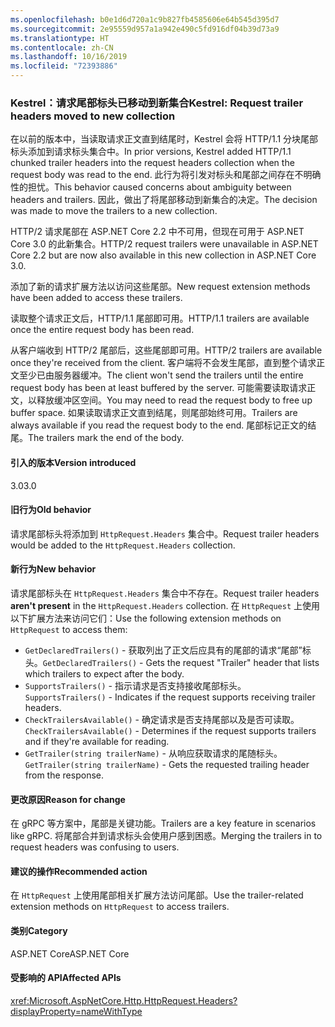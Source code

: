 ```yaml
---
ms.openlocfilehash: b0e1d6d720a1c9b827fb4585606e64b545d395d7
ms.sourcegitcommit: 2e95559d957a1a942e490c5fd916df04b39d73a9
ms.translationtype: HT
ms.contentlocale: zh-CN
ms.lasthandoff: 10/16/2019
ms.locfileid: "72393886"
---
```

### <a name="kestrel-request-trailer-headers-moved-to-new-collection"></a><span data-ttu-id="83d5d-101">Kestrel：请求尾部标头已移动到新集合</span><span class="sxs-lookup"><span data-stu-id="83d5d-101">Kestrel: Request trailer headers moved to new collection</span></span>

<span data-ttu-id="83d5d-102">在以前的版本中，当读取请求正文直到结尾时，Kestrel 会将 HTTP/1.1 分块尾部标头添加到请求标头集合中。</span><span class="sxs-lookup"><span data-stu-id="83d5d-102">In prior versions, Kestrel added HTTP/1.1 chunked trailer headers into the request headers collection when the request body was read to the end.</span></span> <span data-ttu-id="83d5d-103">此行为将引发对标头和尾部之间存在不明确性的担忧。</span><span class="sxs-lookup"><span data-stu-id="83d5d-103">This behavior caused concerns about ambiguity between headers and trailers.</span></span> <span data-ttu-id="83d5d-104">因此，做出了将尾部移动到新集合的决定。</span><span class="sxs-lookup"><span data-stu-id="83d5d-104">The decision was made to move the trailers to a new collection.</span></span>

<span data-ttu-id="83d5d-105">HTTP/2 请求尾部在 ASP.NET Core 2.2 中不可用，但现在可用于 ASP.NET Core 3.0 的此新集合。</span><span class="sxs-lookup"><span data-stu-id="83d5d-105">HTTP/2 request trailers were unavailable in ASP.NET Core 2.2 but are now also available in this new collection in ASP.NET Core 3.0.</span></span>

<span data-ttu-id="83d5d-106">添加了新的请求扩展方法以访问这些尾部。</span><span class="sxs-lookup"><span data-stu-id="83d5d-106">New request extension methods have been added to access these trailers.</span></span>

<span data-ttu-id="83d5d-107">读取整个请求正文后，HTTP/1.1 尾部即可用。</span><span class="sxs-lookup"><span data-stu-id="83d5d-107">HTTP/1.1 trailers are available once the entire request body has been read.</span></span>

<span data-ttu-id="83d5d-108">从客户端收到 HTTP/2 尾部后，这些尾部即可用。</span><span class="sxs-lookup"><span data-stu-id="83d5d-108">HTTP/2 trailers are available once they're received from the client.</span></span> <span data-ttu-id="83d5d-109">客户端将不会发生尾部，直到整个请求正文至少已由服务器缓冲。</span><span class="sxs-lookup"><span data-stu-id="83d5d-109">The client won't send the trailers until the entire request body has been at least buffered by the server.</span></span> <span data-ttu-id="83d5d-110">可能需要读取请求正文，以释放缓冲区空间。</span><span class="sxs-lookup"><span data-stu-id="83d5d-110">You may need to read the request body to free up buffer space.</span></span> <span data-ttu-id="83d5d-111">如果读取请求正文直到结尾，则尾部始终可用。</span><span class="sxs-lookup"><span data-stu-id="83d5d-111">Trailers are always available if you read the request body to the end.</span></span> <span data-ttu-id="83d5d-112">尾部标记正文的结尾。</span><span class="sxs-lookup"><span data-stu-id="83d5d-112">The trailers mark the end of the body.</span></span>

#### <a name="version-introduced"></a><span data-ttu-id="83d5d-113">引入的版本</span><span class="sxs-lookup"><span data-stu-id="83d5d-113">Version introduced</span></span>

<span data-ttu-id="83d5d-114">3.0</span><span class="sxs-lookup"><span data-stu-id="83d5d-114">3.0</span></span>

#### <a name="old-behavior"></a><span data-ttu-id="83d5d-115">旧行为</span><span class="sxs-lookup"><span data-stu-id="83d5d-115">Old behavior</span></span>

<span data-ttu-id="83d5d-116">请求尾部标头将添加到 `HttpRequest.Headers` 集合中。</span><span class="sxs-lookup"><span data-stu-id="83d5d-116">Request trailer headers would be added to the `HttpRequest.Headers` collection.</span></span>

#### <a name="new-behavior"></a><span data-ttu-id="83d5d-117">新行为</span><span class="sxs-lookup"><span data-stu-id="83d5d-117">New behavior</span></span>

<span data-ttu-id="83d5d-118">请求尾部标头在  `HttpRequest.Headers` 集合中不存在。</span><span class="sxs-lookup"><span data-stu-id="83d5d-118">Request trailer headers **aren't present** in the `HttpRequest.Headers` collection.</span></span> <span data-ttu-id="83d5d-119">在 `HttpRequest` 上使用以下扩展方法来访问它们：</span><span class="sxs-lookup"><span data-stu-id="83d5d-119">Use the following extension methods on `HttpRequest` to access them:</span></span>

- <span data-ttu-id="83d5d-120">`GetDeclaredTrailers()` - 获取列出了正文后应具有的尾部的请求“尾部”标头。</span><span class="sxs-lookup"><span data-stu-id="83d5d-120">`GetDeclaredTrailers()` - Gets the request "Trailer" header that lists which trailers to expect after the body.</span></span>
- <span data-ttu-id="83d5d-121">`SupportsTrailers()` - 指示请求是否支持接收尾部标头。</span><span class="sxs-lookup"><span data-stu-id="83d5d-121">`SupportsTrailers()` - Indicates if the request supports receiving trailer headers.</span></span>
- <span data-ttu-id="83d5d-122">`CheckTrailersAvailable()` - 确定请求是否支持尾部以及是否可读取。</span><span class="sxs-lookup"><span data-stu-id="83d5d-122">`CheckTrailersAvailable()` - Determines if the request supports trailers and if they're available for reading.</span></span>
- <span data-ttu-id="83d5d-123">`GetTrailer(string trailerName)` - 从响应获取请求的尾随标头。</span><span class="sxs-lookup"><span data-stu-id="83d5d-123">`GetTrailer(string trailerName)` - Gets the requested trailing header from the response.</span></span>

#### <a name="reason-for-change"></a><span data-ttu-id="83d5d-124">更改原因</span><span class="sxs-lookup"><span data-stu-id="83d5d-124">Reason for change</span></span>

<span data-ttu-id="83d5d-125">在 gRPC 等方案中，尾部是关键功能。</span><span class="sxs-lookup"><span data-stu-id="83d5d-125">Trailers are a key feature in scenarios like gRPC.</span></span> <span data-ttu-id="83d5d-126">将尾部合并到请求标头会使用户感到困惑。</span><span class="sxs-lookup"><span data-stu-id="83d5d-126">Merging the trailers in to request headers was confusing to users.</span></span>

#### <a name="recommended-action"></a><span data-ttu-id="83d5d-127">建议的操作</span><span class="sxs-lookup"><span data-stu-id="83d5d-127">Recommended action</span></span>

<span data-ttu-id="83d5d-128">在 `HttpRequest` 上使用尾部相关扩展方法访问尾部。</span><span class="sxs-lookup"><span data-stu-id="83d5d-128">Use the trailer-related extension methods on `HttpRequest` to access trailers.</span></span>

#### <a name="category"></a><span data-ttu-id="83d5d-129">类别</span><span class="sxs-lookup"><span data-stu-id="83d5d-129">Category</span></span>

<span data-ttu-id="83d5d-130">ASP.NET Core</span><span class="sxs-lookup"><span data-stu-id="83d5d-130">ASP.NET Core</span></span>

#### <a name="affected-apis"></a><span data-ttu-id="83d5d-131">受影响的 API</span><span class="sxs-lookup"><span data-stu-id="83d5d-131">Affected APIs</span></span>

<xref:Microsoft.AspNetCore.Http.HttpRequest.Headers?displayProperty=nameWithType>

<!--

#### Affected APIs

`P:Microsoft.AspNetCore.Http.HttpRequest.Headers`

-->
